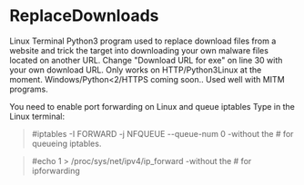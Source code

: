 # ReplaceDownloads

Linux Terminal Python3 program used to replace download files from a website and trick the target into downloading your own malware files located on another URL.
Change  "Download URL for exe" on line 30 with your own download URL.
Only works on HTTP/Python3Linux at the moment. Windows/Python<2/HTTPS coming soon..
Used well with MITM programs.

You need to enable port forwarding on Linux and queue iptables
Type in the Linux terminal:
>#iptables -I FORWARD -j NFQUEUE --queue-num 0    -without the # for queueing iptables.

>#echo 1 > /proc/sys/net/ipv4/ip_forward    -without the # for ipforwarding

